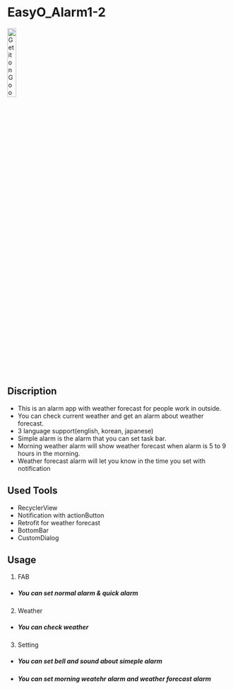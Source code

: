 # EasyO_Alarm1-2

<a href='https://play.google.com/store/apps/details?id=com.MaidAlarm.easyo_alarm&pcampaignid=pcampaignidMKT-Other-global-all-co-prtnr-py-PartBadge-Mar2515-1'><img alt='Get it on Google Play' src='https://play.google.com/intl/en_us/badges/static/images/badges/en_badge_web_generic.png' width = 20% height = 20% /></a>


## Discription
* This is an alarm app with weather forecast for people work in outside.
* You can check current weather and get an alarm about weather forecast.
* 3 language support(english, korean, japanese)   
* Simple alarm is the alarm that you can set task bar.
* Morning weather alarm will show weather forecast when alarm is 5 to 9 hours in the morning.
* Weather forecast alarm will let you know in the time you set with notification


## Used Tools
* RecyclerView
* Notification with actionButton
* Retrofit for weather forecast
* BottomBar
* CustomDialog


## Usage
1. FAB  
* ##### You can set normal alarm & quick alarm  

2. Weather
* ##### You can check weather

3. Setting
* ##### You can set bell and sound about simeple alarm
* ##### You can set morning weatehr alarm and weather forecast alarm

